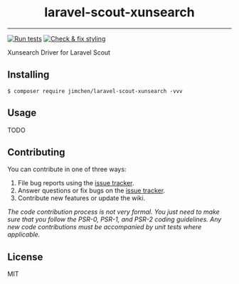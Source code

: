 <h1 align="center"> laravel-scout-xunsearch </h1>

---
[![Run tests](https://github.com/JimChenWYU/laravel-scout-xunsearch/actions/workflows/run-tests.yml/badge.svg)](https://github.com/JimChenWYU/laravel-scout-xunsearch/actions/workflows/run-tests.yml)
[![Check & fix styling](https://github.com/JimChenWYU/laravel-scout-xunsearch/actions/workflows/php-cs-fixer.yml/badge.svg)](https://github.com/JimChenWYU/laravel-scout-xunsearch/actions/workflows/php-cs-fixer.yml)

Xunsearch Driver for Laravel Scout

## Installing

```shell
$ composer require jimchen/laravel-scout-xunsearch -vvv
```

## Usage

TODO

## Contributing

You can contribute in one of three ways:

1. File bug reports using the [issue tracker](https://github.com/JimChenWYU/laravel-scout-xunsearch/issues).
2. Answer questions or fix bugs on the [issue tracker](https://github.com/JimChenWYU/laravel-scout-xunsearch/issues).
3. Contribute new features or update the wiki.

_The code contribution process is not very formal. You just need to make sure that you follow the PSR-0, PSR-1, and PSR-2 coding guidelines. Any new code contributions must be accompanied by unit tests where applicable._

## License

MIT